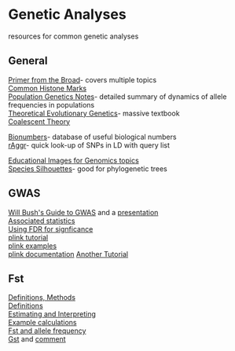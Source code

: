 # Genetic Analyses
resources for common genetic analyses

## General
[Primer from the Broad](https://www.broadinstitute.org/scientific-community/science/programs/medical-and-population-genetics/primers/primer-medical-and-pop)- covers multiple topics\
[Common Histone Marks](https://github.com/CapraLab/resources/blob/master/external_resources/linked_files/histone_mark_cheat_sheet.pdf)\
[Population Genetics Notes](https://github.com/cooplab/popgen-notes/blob/master/popgen_notes.pdf)- detailed summary of dynamics of allele frequencies in populations\
[Theoretical Evolutionary Genetics](http://evolution.gs.washington.edu/pgbook/pgbook.pdf)- massive textbook\
[Coalescent Theory](https://cseweb.ucsd.edu/classes/sp06/cse280b/notes/nordborg_coalescent.pdf)

[Bionumbers](http://www.bionumbers.hms.harvard.edu/search.aspx)- database of useful biological numbers\
[rAggr](http://raggr.usc.edu/)- quick look-up of SNPs in LD with query list

[Educational Images for Genomics topics](https://www.flickr.com/photos/genomicseducation/)\
[Species Silhouettes](http://phylopic.org)- good for phylogenetic trees

## GWAS
[Will Bush's Guide to GWAS](http://journals.plos.org/ploscompbiol/article?id=10.1371/journal.pcbi.1002822) and a [presentation](http://www.icompbio.net/?p=351)\
[Associated statistics](https://www.nature.com/articles/nrg1916)\
[Using FDR for signficance](http://www.pnas.org/content/100/16/9440)\
[plink tutorial](www.ru.nl/publish/pages/669642/congenomics_plink_tutorial_davey.pdf)\
[plink examples](https://www.cog-genomics.org/plink2/resources#teach)\
[plink documentation](https://www.cog-genomics.org/plink2/general_usage)
[Another Tutorial](https://github.com/CapraLab/resources/tree/master/external_resources/GWA_tutorial)

## Fst
[Definitions, Methods](http://journals.plos.org/plosone/article?id=10.1371/journal.pone.0042649)\
[Definitions](https://www.biostars.org/p/77372/)\
[Estimating and Interpreting](http://www.nature.com/nrg/journal/v10/n9/full/nrg2611.html)\
[Example calculations](http://www.uwyo.edu/dbmcd/popecol/maylects/fst.html)\
[Fst and allele frequency](http://www.genetics.org/content/193/2/515.short)\
[Gst](https://onlinelibrary.wiley.com/doi/abs/10.1111/j.1365-294X.2008.03887.x) and [comment](https://onlinelibrary.wiley.com/doi/abs/10.1111/j.1365-294X.2009.04187.x)
